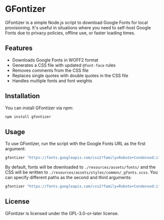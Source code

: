 # GFontizer

GFontizer is a simple Node.js script to download Google Fonts for local provisioning. It's useful in situations where you need to self-host Google Fonts due to privacy policies, offline use, or faster loading times.

## Features

- Downloads Google Fonts in WOFF2 format
- Generates a CSS file with updated `@font-face` rules
- Removes comments from the CSS file
- Replaces single quotes with double quotes in the CSS file
- Handles multiple fonts and font weights

## Installation

You can install GFontizer via npm:

```sh
npm install gfontizer
```

## Usage

To use GFontizer, run the script with the Google Fonts URL as the first argument:

```sh
gfontizer "https://fonts.googleapis.com/css2?family=Roboto+Condensed:ital,wght@0,300;0,400;0,700;1,300;1,400;1,700&display=swap"
```

By default, fonts will be downloaded to `./resources/assets/fonts/` and the CSS will be written to `./resources/assets/styles/common/_gfonts.scss`. You can specify different paths as the second and third arguments:

```sh
gfontizer "https://fonts.googleapis.com/css2?family=Roboto+Condensed:ital,wght@0,300;0,400;0,700;1,300;1,400;1,700&display=swap" "./my-fonts/" "./styles/_gfonts.scss"
```

## License

GFontizer is licensed under the GPL-3.0-or-later license.
